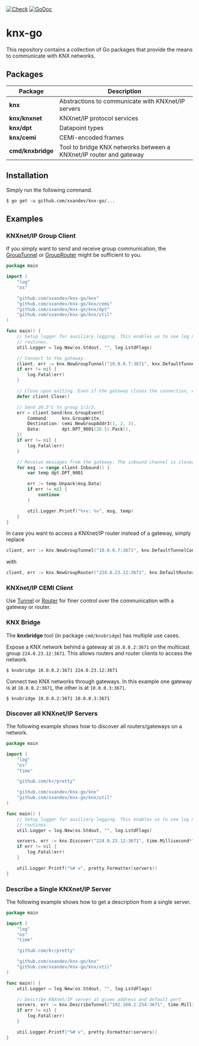 [![Check](https://github.com/xxandev/knx-go/actions/workflows/check.yaml/badge.svg?branch=master)](https://github.com/xxandev/knx-go/actions/workflows/check.yaml)
[![GoDoc](https://godoc.org/github.com/xxandev/knx-go?status.svg)](https://godoc.org/github.com/xxandev/knx-go)

# knx-go

This repository contains a collection of Go packages that provide the means to communicate with KNX
networks.

## Packages

 Package           | Description
-------------------|--------------------------------------------------------------------
 **knx**           | Abstractions to communicate with KNXnet/IP servers
 **knx/knxnet**    | KNXnet/IP protocol services
 **knx/dpt**       | Datapoint types
 **knx/cemi**      | CEMI-encoded frames
 **cmd/knxbridge** | Tool to bridge KNX networks between a KNXnet/IP router and gateway

## Installation

Simply run the following command.

	$ go get -u github.com/xxandev/knx-go/...

## Examples

### KNXnet/IP Group Client

If you simply want to send and receive group communication, the
[GroupTunnel](https://godoc.org/github.com/xxandev/knx-go/knx#GroupTunnel) or
[GroupRouter](https://godoc.org/github.com/xxandev/knx-go/knx#GroupRouter)
might be sufficient to you.

```go
package main

import (
	"log"
	"os"

	"github.com/xxandev/knx-go/knx"
	"github.com/xxandev/knx-go/knx/cemi"
	"github.com/xxandev/knx-go/knx/dpt"
	"github.com/xxandev/knx-go/knx/util"
)

func main() {
	// Setup logger for auxiliary logging. This enables us to see log messages from internal
	// routines.
	util.Logger = log.New(os.Stdout, "", log.LstdFlags)

	// Connect to the gateway.
	client, err := knx.NewGroupTunnel("10.0.0.7:3671", knx.DefaultTunnelConfig)
	if err != nil {
		log.Fatal(err)
	}

	// Close upon exiting. Even if the gateway closes the connection, we still have to clean up.
	defer client.Close()

	// Send 20.5°C to group 1/2/3.
	err = client.Send(knx.GroupEvent{
		Command:     knx.GroupWrite,
		Destination: cemi.NewGroupAddr3(1, 2, 3),
		Data:        dpt.DPT_9001(20.5).Pack(),
	})
	if err != nil {
		log.Fatal(err)
	}

	// Receive messages from the gateway. The inbound channel is closed with the connection.
	for msg := range client.Inbound() {
		var temp dpt.DPT_9001

		err := temp.Unpack(msg.Data)
		if err != nil {
			continue
		}

		util.Logger.Printf("%+v: %v", msg, temp)
	}
}
```

In case you want to access a KNXnet/IP router instead of a gateway, simply replace

```go
client, err := knx.NewGroupTunnel("10.0.0.7:3671", knx.DefaultTunnelConfig)
```

with

```go
client, err := knx.NewGroupRouter("224.0.23.12:3671", knx.DefaultRouterConfig)
```

### KNXnet/IP CEMI Client

Use [Tunnel](https://godoc.org/github.com/xxandev/knx-go/knx#Tunnel) or
[Router](https://godoc.org/github.com/xxandev/knx-go/knx#Router) for finer control over the
communication with a gateway or router.

### KNX Bridge

The **knxbridge** tool (in package `cmd/knxbridge`) has multiple use cases.

Expose a KNX network behind a gateway at `10.0.0.2:3671` on the multicast group `224.0.23.12:3671`.
This allows routers and router clients to access the network.

	$ knxbridge 10.0.0.2:3671 224.0.23.12:3671

Connect two KNX networks through gateways. In this example one gateway is at `10.0.0.2:3671`, the
other is at `10.0.0.3:3671`.

	$ knxbridge 10.0.0.2:3671 10.0.0.3:3671

### Discover all KNXnet/IP Servers

The following example shows how to discover all routers/gateways on a network.

```go
package main

import (
	"log"
	"os"
	"time"

	"github.com/kr/pretty"

	"github.com/xxandev/knx-go/knx"
	"github.com/xxandev/knx-go/knx/util"
)

func main() {
	// Setup logger for auxiliary logging. This enables us to see log messages from internal
	// routines.
	util.Logger = log.New(os.Stdout, "", log.LstdFlags)

	servers, err := knx.Discover("224.0.23.12:3671", time.Millisecond*750)
	if err != nil {
		log.Fatal(err)
	}

	util.Logger.Printf("%# v", pretty.Formatter(servers))
}
```

### Describe a Single KNXnet/IP Server

The following example shows how to get a description from a single server.

```go
package main

import (
	"log"
	"os"
	"time"

	"github.com/kr/pretty"

	"github.com/xxandev/knx-go/knx"
	"github.com/xxandev/knx-go/knx/util"
)

func main() {
	util.Logger = log.New(os.Stdout, "", log.LstdFlags)

	// Describe KNXnet/IP server at given address and default port
	servers, err := knx.DescribeTunnel("192.168.1.254:3671", time.Millisecond*750)
	if err != nil {
		log.Fatal(err)
	}

	util.Logger.Printf("%# v", pretty.Formatter(servers))
}
```
